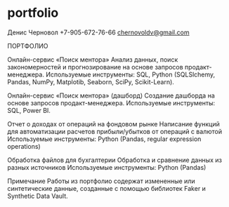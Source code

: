 # portfolio

Денис Черновол
+7-905-672-76-66
chernovoldv@gmail.com

ПОРТФОЛИО											


Онлайн-сервис «Поиск ментора»
Анализ данных, поиск закономерностей и прогнозирование на основе запросов продакт-менеджера.
Используемые инструменты:
SQL, Python (SQLSlchemy, Pandas, NumPy, Matplotib, Seaborn, SciPy, Scikit-Learn).


Онлайн-сервис «Поиск ментора» (дашборд)
Создание дашборда на основе запросов продакт-менеджера.
Используемые инструменты:
SQL, Power BI.


Отчет о доходах от операций на фондовом рынке
Написание функций для автоматизации расчетов прибыли/убытков от операций с валютой
Используемые инструменты:
Python (Pandas, regular expression operations)


Обработка файлов для бухгалтерии
Обработка и сравнение данных из разных источников
Используемые инструменты:
Python (Pandas)

Примечание
Работы из портфолио содержат измененные или синтетические данные, созданные с помощью библиотек Faker и Synthetic Data Vault. 
